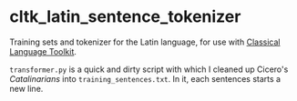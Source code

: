 cltk_latin_sentence_tokenizer
=============================

Training sets and tokenizer for the Latin language, for use with [Classical Language Toolkit](https://github.com/kylepjohnson/cltk).

`transformer.py` is a quick and dirty script with which I cleaned up Cicero's *Catalinarians* into `training_sentences.txt`. In it, each sentences starts a new line.
